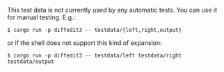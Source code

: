 This test data is not currently *used* by any automatic tests. You can use it
for manual testing. E.g.:

```
$ cargo run -p diffedit3 -- testdata/{left,right,output}
```

or if the shell does not support this kind of expansion:

```
$ cargo run -p diffedit3 -- testdata/left testdata/right testdata/output
```
